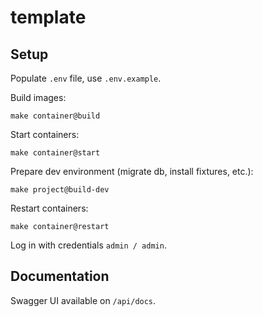 template
=================

## Setup

Populate `.env` file, use `.env.example`.

Build images:
```
make container@build
```

Start containers:
```
make container@start
```

Prepare dev environment (migrate db, install fixtures, etc.):
```
make project@build-dev
```

Restart containers:
```
make container@restart
```

Log in with credentials `admin / admin`.

## Documentation

Swagger UI available on `/api/docs`.
